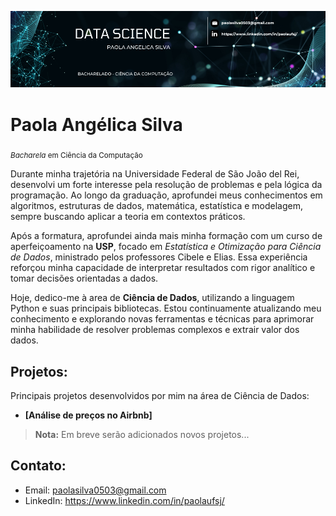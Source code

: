 
![banner_p](./paola_cientista_computacao.png)

# Paola Angélica Silva
<sub>*Bacharela* em Ciência da Computação</sub>

Durante minha trajetória na Universidade Federal de São João del Rei, desenvolvi um forte interesse pela resolução de problemas e pela lógica da programação. Ao longo da graduação, aprofundei meus conhecimentos em algoritmos, estruturas de dados, matemática, estatística e modelagem, sempre buscando aplicar a teoria em contextos práticos.

Após a formatura, aprofundei ainda mais minha formação com um curso de aperfeiçoamento na **USP**, focado em *Estatística e Otimização para Ciência de Dados*, ministrado pelos professores Cibele e Elias. Essa experiência reforçou minha capacidade de interpretar resultados com rigor analítico e tomar decisões orientadas a dados.

Hoje, dedico-me à area de **Ciência de Dados**, utilizando a linguagem Python e suas principais bibliotecas. Estou continuamente atualizando meu conhecimento e explorando novas ferramentas e técnicas para aprimorar minha habilidade de resolver problemas complexos e extrair valor dos dados.

## Projetos:

Principais projetos desenvolvidos por mim na área de Ciência de Dados:

- **[Análise de preços no Airbnb]**

> **Nota:** Em breve serão adicionados novos projetos...
> 

## Contato:

- Email: paolasilva0503@gmail.com
- LinkedIn: https://www.linkedin.com/in/paolaufsj/
